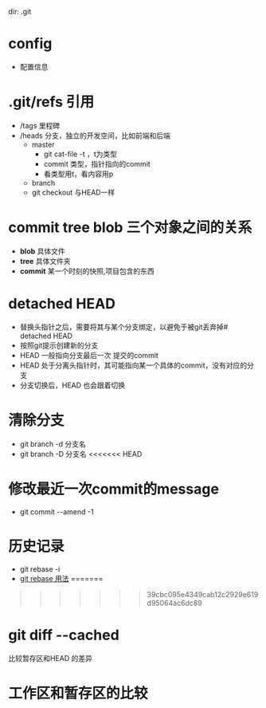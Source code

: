 
dir: .git
# config
- 配置信息
# .git/refs 引用
- /tags 里程碑
- /heads 分支，独立的开发空间，比如前端和后端
    - master 
        - git cat-file -t ，t为类型
        - commit 类型，指针指向的commit
        - 看类型用t，看内容用p
    - branch
    - git checkout 与HEAD一样

# commit tree blob 三个对象之间的关系
- **blob** 具体文件
- **tree** 具体文件夹
- **commit** 某一个时刻的快照,项目包含的东西
# detached HEAD
 - 替换头指针之后，需要将其与某个分支绑定，以避免于被git丢弃掉# detached HEAD
 - 按照git提示创建新的分支
 - HEAD 一般指向分支最后一次 提交的commit
 - HEAD 处于分离头指针时，其可能指向某一个具体的commit，没有对应的分支
 - 分支切换后，HEAD 也会跟着切换

# 清除分支
- git branch -d 分支名
- git branch -D 分支名
<<<<<<< HEAD

# 修改最近一次commit的message
- git commit --amend -1

# 历史记录
- git rebase -i 
- [git rebase 用法](https://www.jianshu.com/p/4a8f4af4e803)
=======
>>>>>>> 39cbc095e4349cab12c2929e619d95064ac6dc89

# git diff --cached
比较暂存区和HEAD 的差异

# 工作区和暂存区的比较


